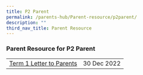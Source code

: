```yaml
---
title: P2 Parent
permalink: /parents-hub/Parent-resource/p2parent/
description: ""
third_nav_title: Parent Resource
---
```

### Parent Resource for P2 Parent

|  |  |
|---|---|
| [Term 1 Letter to Parents](/files/Parent_Hub/2023_TERM_1_COE_Website.pdf) | 30 Dec 2022 |